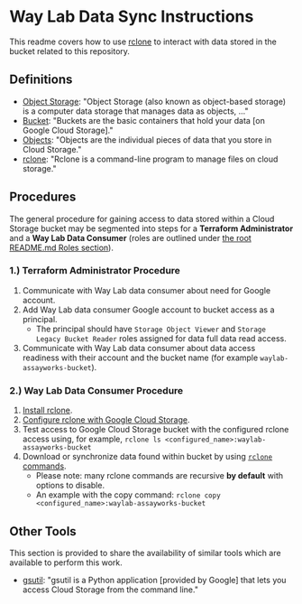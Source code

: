 # Way Lab Data Sync Instructions

This readme covers how to use [rclone](https://rclone.org/) to interact with data stored in the bucket related to this repository.

## Definitions

- [Object Storage](https://en.wikipedia.org/wiki/Object_storage): "Object Storage (also known as object-based storage) is a computer data storage that manages data as objects, ..."
- [Bucket](https://cloud.google.com/storage/docs/buckets): "Buckets are the basic containers that hold your data [on Google Cloud Storage]."
- [Objects](https://cloud.google.com/storage/docs/objects): "Objects are the individual pieces of data that you store in Cloud Storage."
- [rclone](https://rclone.org/): "Rclone is a command-line program to manage files on cloud storage."

## Procedures

The general procedure for gaining access to data stored within a Cloud Storage bucket may be segmented into steps for a __Terraform Administrator__ and a __Way Lab Data Consumer__ (roles are outlined under [the root README.md Roles section](../../README.md#👥-roles)).

### 1.) Terraform Administrator Procedure

1. Communicate with Way Lab data consumer about need for Google account.
1. Add Way Lab data consumer Google account to bucket access as a principal.
    - The principal should have `Storage Object Viewer` and `Storage Legacy Bucket Reader` roles assigned for data full data read access.
1. Communicate with Way Lab data consumer about data access readiness with their account and the bucket name (for example `waylab-assayworks-bucket`).

### 2.) Way Lab Data Consumer Procedure

1. [Install rclone](https://rclone.org/install/).
1. [Configure rclone with Google Cloud Storage](https://rclone.org/googlecloudstorage/).
1. Test access to Google Cloud Storage bucket with the configured rclone access using, for example, `rclone ls <configured_name>:waylab-assayworks-bucket`
1. Download or synchronize data found within bucket by using [`rclone` commands](https://rclone.org/commands/).
    - Please note: many rclone commands are recursive __by default__ with options to disable.
    - An example with the copy command: `rclone copy <configured_name>:waylab-assayworks-bucket`

## Other Tools

This section is provided to share the availability of similar tools which are available to perform this work.

- [gsutil](https://cloud.google.com/storage/docs/gsutil): "gsutil is a Python application [provided by Google] that lets you access Cloud Storage from the command line."
